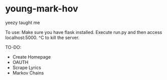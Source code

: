 young-mark-hov
===============
yeezy taught me 

To use: Make sure you have flask installed. Execute run.py and then access localhost:5000. ^C to kill the server.

TO-DO:
+ Create Homepage
+ OAUTH
+ Scrape Lyrics
+ Markov Chains
